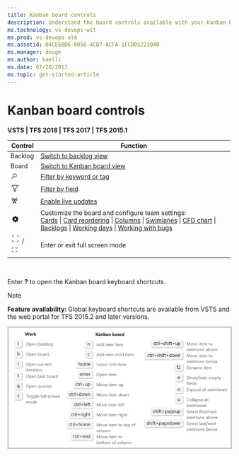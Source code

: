 ```yaml
---
title: Kanban board controls  
description: Understand the board controls available with your Kanban board in Visual Studio Team Services (VSTS) and Team Foundation Server (TFS)    
ms.technology: vs-devops-wit
ms.prod: vs-devops-alm
ms.assetid: D4CE68D6-8056-4CB7-ACFA-1FCD05223040  
ms.manager: douge
ms.author: kaelli
ms.date: 07/20/2017
ms.topic: get-started-article
---
```


# Kanban board controls

<b>VSTS | TFS 2018 | TFS 2017 | TFS 2015.1</b> 


| Control                  | Function                      |
|--------------------------|-------------------------------|
| Backlog               | [Switch to backlog view](../backlogs/create-your-backlog.md)           |
| Board    | [Switch to Kanban board view](kanban-quickstart.md)            | 
| ![Search filter](../_img/icons/search_filter_icon.png) | [Filter by keyword or tag](filter-kanban-board.md)   |  
| ![Kanban filter icon](../_img/icons/kanban-filter-icon.png) | [Filter by field](filter-kanban-board.md)     | 
| ![Live updates icon](../_img/icons/live-updates-icon.png)  | [Enable live updates](kanban-basics.md#live-updates)  |
| ![Settings icon](../_img/icons/team-settings-gear-icon.png) | Customize the board and configure team settings:<br/>[Cards](../customize/customize-cards.md)  &#124; [Card reordering](../customize/reorder-cards.md) &#124; [Columns](add-columns.md)  &#124; [Swimlanes](expedite-work.md)  &#124; [CFD chart](../../report/guidance/cumulative-flow.md) &#124; [Backlogs](../customize/select-backlog-navigation-levels.md) &#124; [Working days](../customize/set-working-days.md) &#124; [Working with bugs](../customize/show-bugs-on-backlog.md)   |
| ![full screen icon](../_img/icons/fullscreen_icon.png) / ![exit full screen icon](../_img/icons/exitfullscreen_icon.png) | Enter or exit full screen mode      |   
<br/>

Enter **?** to open the Kanban board keyboard shortcuts.  

>[!NOTE]  
><b>Feature availability: </b>Global keyboard shortcuts are available from VSTS and the web portal for TFS 2015.2 and later versions.  

<img src="../_shared/_img/kanban-board-keyboard-shortcuts-ts-jul.png" alt="Kanban keyboard shortcuts" style="border: 2px solid #C3C3C3;" />  
  

